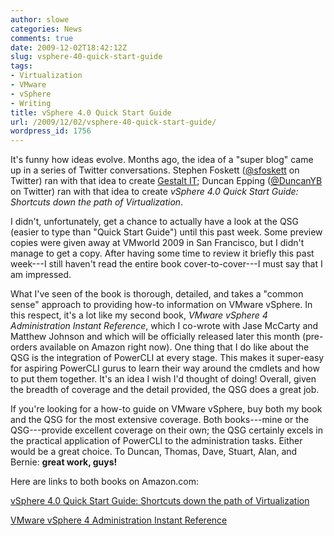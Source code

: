 ```yaml
---
author: slowe
categories: News
comments: true
date: 2009-12-02T18:42:12Z
slug: vsphere-40-quick-start-guide
tags:
- Virtualization
- VMware
- vSphere
- Writing
title: vSphere 4.0 Quick Start Guide
url: /2009/12/02/vsphere-40-quick-start-guide/
wordpress_id: 1756
---
```


It's funny how ideas evolve. Months ago, the idea of a "super blog" came up in a series of Twitter conversations. Stephen Foskett ([@sfoskett](http://twitter.com/sfoskett) on Twitter) ran with that idea to create [Gestalt IT](http://gestaltit.com/); Duncan Epping ([@DuncanYB](http://twitter.com/duncanyb) on Twitter) ran with that idea to create _vSphere 4.0 Quick Start Guide: Shortcuts down the path of Virtualization_.

I didn't, unfortunately, get a chance to actually have a look at the QSG (easier to type than "Quick Start Guide") until this past week. Some preview copies were given away at VMworld 2009 in San Francisco, but I didn't manage to get a copy. After having some time to review it briefly this past week---I still haven't read the entire book cover-to-cover---I must say that I am impressed.

What I've seen of the book is thorough, detailed, and takes a "common sense" approach to providing how-to information on VMware vSphere. In this respect, it's a lot like my second book, _VMware vSphere 4 Administration Instant Reference_, which I co-wrote with Jase McCarty and Matthew Johnson and which will be officially released later this month (pre-orders available on Amazon right now). One thing that I do like about the QSG is the integration of PowerCLI at every stage. This makes it super-easy for aspiring PowerCLI gurus to learn their way around the cmdlets and how to put them together. It's an idea I wish I'd thought of doing! Overall, given the breadth of coverage and the detail provided, the QSG does a great job.

If you're looking for a how-to guide on VMware vSphere, buy both my book and the QSG for the most extensive coverage. Both books---mine or the QSG---provide excellent coverage on their own; the QSG certainly excels in the practical application of PowerCLI to the administration tasks. Either would be a great choice. To Duncan, Thomas, Dave, Stuart, Alan, and Bernie: **great work, guys!**

Here are links to both books on Amazon.com:

[vSphere 4.0 Quick Start Guide: Shortcuts down the path of Virtualization](http://www.amazon.com/vSphere-Quick-Start-Guide-Virtualization/dp/1439263450/ref=sr_1_7?ie=UTF8&s=books&qid=1259760531&sr=8-7)

[VMware vSphere 4 Administration Instant Reference](http://www.amazon.com/VMware-vSphere-Administration-Instant-Reference/dp/0470520728/ref=sr_1_3?ie=UTF8&s=books&qid=1259760531&sr=8-3)

